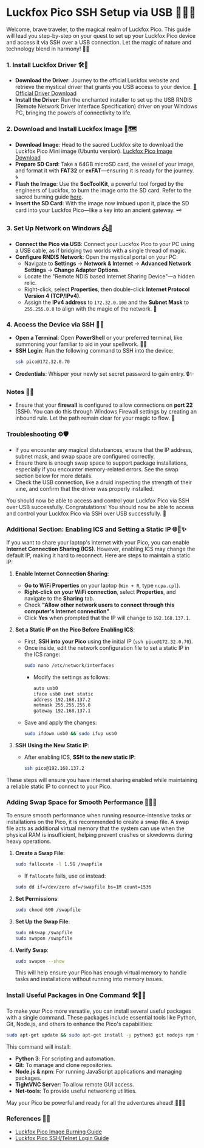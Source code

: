 # Luckfox Pico SSH Setup via USB 🦊🌿✨

Welcome, brave traveler, to the magical realm of Luckfox Pico. This guide will lead you step-by-step on your quest to set up your Luckfox Pico device and access it via SSH over a USB connection. Let the magic of nature and technology blend in harmony! 🍃✨

### 1. Install Luckfox Driver 🛠️🦊

- **Download the Driver**: Journey to the official Luckfox website and retrieve the mystical driver that grants you USB access to your device. [🔗 Official Driver Download](#)
- **Install the Driver**: Run the enchanted installer to set up the USB RNDIS (Remote Network Driver Interface Specification) driver on your Windows PC, bringing the powers of connectivity to life.

### 2. Download and Install Luckfox Image 💾🗺️

- **Download Image**: Head to the sacred Luckfox site to download the Luckfox Pico Mini image (Ubuntu version). [Luckfox Pico Image Download](https://wiki.luckfox.com/Luckfox-Pico/Linux-MacOS-Burn-Image)
- **Prepare SD Card**: Take a 64GB microSD card, the vessel of your image, and format it with **FAT32** or **exFAT**—ensuring it is ready for the journey. 🌀
- **Flash the Image**: Use the **SocToolKit**, a powerful tool forged by the engineers of Luckfox, to burn the image onto the SD card. Refer to the sacred burning guide [here](https://wiki.luckfox.com/Luckfox-Pico/Linux-MacOS-Burn-Image).
- **Insert the SD Card**: With the image now imbued upon it, place the SD card into your Luckfox Pico—like a key into an ancient gateway. 🗝️

### 3. Set Up Network on Windows 🖧🌲

- **Connect the Pico via USB**: Connect your Luckfox Pico to your PC using a USB cable, as if bridging two worlds with a single thread of magic.
- **Configure RNDIS Network**: Open the mystical portal on your PC:
  - Navigate to **Settings** -> **Network & Internet** -> **Advanced Network Settings** -> **Change Adapter Options**.
  - Locate the "Remote NDIS based Internet Sharing Device"—a hidden relic.
  - Right-click, select **Properties**, then double-click **Internet Protocol Version 4 (TCP/IPv4)**.
  - Assign the **IPv4 address** to `172.32.0.100` and the **Subnet Mask** to `255.255.0.0` to align with the magic of the network. 🌌

### 4. Access the Device via SSH 🔑🦉

- **Open a Terminal**: Open **PowerShell** or your preferred terminal, like summoning your familiar to aid in your spellwork. 🧙‍♂️
- **SSH Login**: Run the following command to SSH into the device:
  ```sh
  ssh pico@172.32.0.70
  ```
- **Credentials**: Whisper your newly set secret password to gain entry. 🔒✨

### Notes 📝🌿

- Ensure that your **firewall** is configured to allow connections on **port 22** (SSH). You can do this through Windows Firewall settings by creating an inbound rule. Let the path remain clear for your magic to flow. 🌠

### Troubleshooting ⚙️🛡️

- If you encounter any magical disturbances, ensure that the IP address, subnet mask, and swap space are configured correctly.
- Ensure there is enough swap space to support package installations, especially if you encounter memory-related errors. See the swap section below for more details.
- Check the USB connection, like a druid inspecting the strength of their vine, and confirm that the driver was properly installed.

You should now be able to access and control your Luckfox Pico via SSH over USB successfully. Congratulations! You should now be able to access and control your Luckfox Pico via SSH over USB successfully. 🎉

### Additional Section: Enabling ICS and Setting a Static IP 🌐🦊✨

If you want to share your laptop's internet with your Pico, you can enable **Internet Connection Sharing (ICS)**. However, enabling ICS may change the default IP, making it hard to reconnect. Here are steps to maintain a static IP:

1. **Enable Internet Connection Sharing**:

   - **Go to WiFi Properties** on your laptop (`Win + R`, type `ncpa.cpl`).
   - **Right-click on your WiFi connection**, select **Properties**, and navigate to the **Sharing** tab.
   - Check **"Allow other network users to connect through this computer's Internet connection"**.
   - Click **Yes** when prompted that the IP will change to `192.168.137.1`.

2. **Set a Static IP on the Pico Before Enabling ICS**:

   - First, **SSH into your Pico** using the initial IP (`ssh pico@172.32.0.70`).
   - Once inside, edit the network configuration file to set a static IP in the ICS range:
     ```sh
     sudo nano /etc/network/interfaces
     ```
     - Modify the settings as follows:
       ```sh
       auto usb0
       iface usb0 inet static
       address 192.168.137.2
       netmask 255.255.255.0
       gateway 192.168.137.1
       ```
   - Save and apply the changes:
     ```sh
     sudo ifdown usb0 && sudo ifup usb0
     ```

3. **SSH Using the New Static IP**:

   - After enabling ICS, **SSH to the new static IP**:
     ```sh
     ssh pico@192.168.137.2
     ```

These steps will ensure you have internet sharing enabled while maintaining a reliable static IP to connect to your Pico. 

### Adding Swap Space for Smooth Performance 💾🌀✨

To ensure smooth performance when running resource-intensive tasks or installations on the Pico, it is recommended to create a swap file. A swap file acts as additional virtual memory that the system can use when the physical RAM is insufficient, helping prevent crashes or slowdowns during heavy operations.

1. **Create a Swap File**:

   ```sh
   sudo fallocate -l 1.5G /swapfile
   ```

   - If `fallocate` fails, use `dd` instead:

   ```sh
   sudo dd if=/dev/zero of=/swapfile bs=1M count=1536
   ```

2. **Set Permissions**:

   ```sh
   sudo chmod 600 /swapfile
   ```

3. **Set Up the Swap File**:

   ```sh
   sudo mkswap /swapfile
   sudo swapon /swapfile
   ```

4. **Verify Swap**:

   ```sh
   sudo swapon --show
   ```

   This will help ensure your Pico has enough virtual memory to handle tasks and installations without running into memory issues.

### Install Useful Packages in One Command 🛠️🦊✨

To make your Pico more versatile, you can install several useful packages with a single command. These packages include essential tools like Python, Git, Node.js, and others to enhance the Pico's capabilities:

```sh
sudo apt-get update && sudo apt-get install -y python3 git nodejs npm tightvncserver net-tools
```

This command will install:

- **Python 3**: For scripting and automation.
- **Git**: To manage and clone repositories.
- **Node.js & npm**: For running JavaScript applications and managing packages.
- **TightVNC Server**: To allow remote GUI access.
- **Net-tools**: To provide useful networking utilities.

May your Pico be powerful and ready for all the adventures ahead! 🎉🦊✨

### References 🔗📜

- [Luckfox Pico Image Burning Guide](https://wiki.luckfox.com/Luckfox-Pico/Linux-MacOS-Burn-Image)
- [Luckfox Pico SSH/Telnet Login Guide](https://wiki.luckfox.com/Luckfox-Pico/SSH-Telnet-Login)

